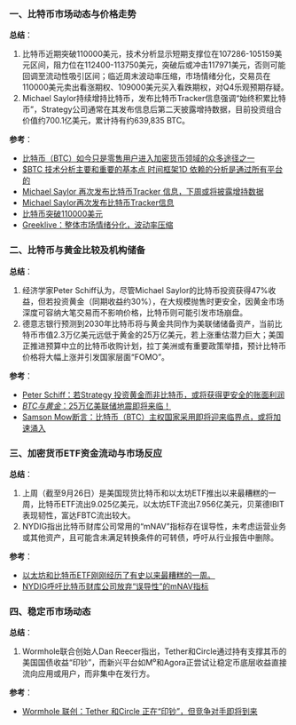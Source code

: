 ### 一、比特币市场动态与价格走势  
**总结**：  
1. 比特币近期突破110000美元，技术分析显示短期支撑位在107286-105159美元区间，阻力位在112400-113750美元，突破后或冲击117971美元，否则可能回调至流动性吸引区间；临近周末波动率压缩，市场情绪分化，交易员在110000美元卖出看涨期权、109000美元买入看跌期权，对Q4乐观预期存疑。  
2. Michael Saylor持续增持比特币，发布比特币Tracker信息强调“始终积累比特币”，Strategy公司通常在其发布信息后第二天披露增持数据，目前投资组合价值约700.1亿美元，累计持有约639,835 BTC。  

**参考**：  
- [比特币（BTC）如今只是零售用户进入加密货币领域的众多途径之一](https://cn.cointelegraph.com/news/crypto-users-skipping-bitcoin-for-altcoins-2025)  
- [$BTC 技术分析主要和重要的基本点 时间框架1D 依赖的分析是通过所有平台的](https://www.binance.com/zh-CN/square/post/30302382561449)  
- [Michael Saylor 再次发布比特币Tracker 信息，下周或将披露增持数据](https://www.chaincatcher.com/article/2209127)  
- [Michael Saylor再次发布比特币Tracker信息](https://www.odaily.news/zh-CN/newsflash/450307)  
- [比特币突破110000美元](https://www.mitrade.com/cn/insights/news/live-news/article-3-1155383-20250928)  
- [Greeklive：整体市场情绪分化，波动率压缩](https://finance.sina.com.cn/blockchain/roll/2025-09-28/doc-infsaexf8783092.shtml)  


### 二、比特币与黄金比较及机构储备  
**总结**：  
1. 经济学家Peter Schiff认为，尽管Michael Saylor的比特币投资获得47%收益，但若投资黄金（同期收益约30%），在大规模抛售时更安全，因黄金市场深度可容纳大笔交易而不影响价格，比特币则可能引发市场崩盘。  
2. 德意志银行预测到2030年比特币将与黄金共同作为美联储储备资产，当前比特币市值2.3万亿美元远低于黄金的25万亿美元，若上涨重估潜力巨大；美国正推进预算中立的比特币收购计划，拉丁美洲或有重要政策举措，预计比特币价格将大幅上涨并引发国家层面“FOMO”。  

**参考**：  
- [Peter Schiff：若Strategy 投资黄金而非比特币，或将获得更安全的账面利润](https://m.marsbit.co/flash/20250928232901022925.html)  
- [$BTC与黄金：$25万亿美联储地震即将来临！](https://www.binance.com/zh-CN/square/post/30254122011194)  
- [Samson Mow断言：比特币（BTC）主权国家采用即将迎来临界点，或将加速涌入](https://cn.cointelegraph.com/news/bitcoin-fomo-nation-state-adoption-jan3-samson-mow)  


### 三、加密货币ETF资金流动与市场反应  
**总结**：  
1. 上周（截至9月26日）是美国现货比特币和以太坊ETF推出以来最糟糕的一周，比特币ETF流出9.025亿美元，以太坊ETF流出7.956亿美元，贝莱德IBIT表现韧性，富达FBTC流出较大。  
2. NYDIG指出比特币财库公司常用的“mNAV”指标存在误导性，未考虑运营业务或其他资产，且可能含未满足转换条件的可转债，呼吁从行业报告中删除。  

**参考**：  
- [以太坊和比特币ETF刚刚经历了有史以来最糟糕的一周。](https://cryptoticker.io/zh/%E4%BB%A5%E5%A4%AA%E5%9D%8A%E5%92%8C%E6%AF%94%E7%89%B9%E5%B8%81ETF%E5%88%9A%E5%88%9A%E7%BB%8F%E5%8E%86%E4%BA%86%E6%9C%80%E7%B3%95%E7%9A%84-%E5%91%A8/)  
- [NYDIG呼吁比特币财库公司放弃“误导性”的mNAV指标](https://www.panewslab.com/zh/articles/7792c603-d1f4-4b27-b67a-6690696f9366)  


### 四、稳定币市场动态  
**总结**：  
1. Wormhole联合创始人Dan Reecer指出，Tether和Circle通过持有支撑其币的美国国债收益“印钞”，而新兴平台如M⁰和Agora正尝试让稳定币底层收益直接流向应用或用户，而非集中在发行方。  

**参考**：  
- [Wormhole 联创：Tether 和Circle 正在“印钞”，但竞争对手即将到来](https://finance.sina.com.cn/blockchain/roll/2025-09-28/doc-infsaexf8782642.shtml)